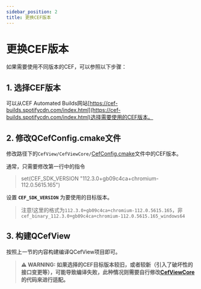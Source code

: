 ```yaml
---
sidebar_position: 2
title: 更换CEF版本
---
```


# 更换CEF版本

如果需要使用不同版本的CEF，可以参照以下步骤：

## 1. 选择CEF版本

可以从CEF Automated Builds网站[https://cef-builds.spotifycdn.com/index.html](https://cef-builds.spotifycdn.com/index.html)选择需要使用的CEF版本。

## 2. 修改QCefConfig.cmake文件

修改路径下的`CefView/CefViewCore/`[CefConfig.cmake](https://github.com/CefView/CefViewCore/blob/3ba46626d9739bd6266356828400ca1de41c1f20/CefConfig.cmake)文件中的CEF版本。

通常，只需要修改第一行中的指令
> set(CEF_SDK_VERSION "112.3.0+gb09c4ca+chromium-112.0.5615.165")

设置 **`CEF_SDK_VERSION`** 为要使用的目标版本。

> 注意!这里的格式为`112.3.0+gb09c4ca+chromium-112.0.5615.165`，非`cef_binary_112.3.0+gb09c4ca+chromium-112.0.5615.165_windows64`

## 3. 构建QCefView

按照上一节的内容构建编译QCefView项目即可。

> **⚠ WARNING: 如果选择的CEF目标版本较旧，或者较新（引入了破坏性的接口变更等），可能导致编译失败，此种情况则需要自行修改[CefViewCore](https://github.com/CefView/CefViewCore)的代码来进行适配。**
